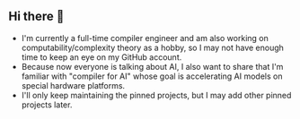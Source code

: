 ## Hi there 👋

- I'm currently a full-time compiler engineer and am also working on computability/complexity theory as a hobby,
  so I may not have enough time to keep an eye on my GitHub account.
- Because now everyone is talking about AI, I also want to share that I'm familiar with "compiler for AI"
  whose goal is accelerating AI models on special hardware platforms.
- I'll only keep maintaining the pinned projects, but I may add other pinned projects later.

<!--
**sdingcn/sdingcn** is a ✨ _special_ ✨ repository because its `README.md` (this file) appears on your GitHub profile.

Here are some ideas to get you started:

- 🔭 I’m currently working on ...
- 🌱 I’m currently learning ...
- 👯 I’m looking to collaborate on ...
- 🤔 I’m looking for help with ...
- 💬 Ask me about ...
- 📫 How to reach me: ...
- 😄 Pronouns: ...
- ⚡ Fun fact: ...
-->
